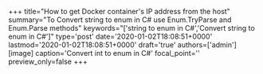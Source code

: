 +++
title="How to get Docker container's IP address from the host"
summary="To Convert string to enum in C# use Enum.TryParse and Enum.Parse methods"
keywords="['string to enum in C#','Convert string to enum in C#']"
type='post'
date='2020-01-02T18:08:51+0000'
lastmod='2020-01-02T18:08:51+0000'
draft='true'
authors=['admin']
[image]
caption='Convert int to enum in C#'
focal_point=''
preview_only=false
+++

